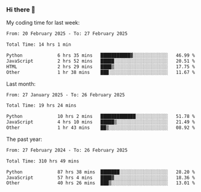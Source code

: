 ### Hi there 👋

My coding time for last week:

<!--START_SECTION:week-->

```txt
From: 20 February 2025 - To: 27 February 2025

Total Time: 14 hrs 1 min

Python             6 hrs 35 mins   ███████████▓░░░░░░░░░░░░░   46.99 %
JavaScript         2 hrs 52 mins   █████░░░░░░░░░░░░░░░░░░░░   20.51 %
HTML               2 hrs 29 mins   ████▒░░░░░░░░░░░░░░░░░░░░   17.75 %
Other              1 hr 38 mins    ███░░░░░░░░░░░░░░░░░░░░░░   11.67 %
```

<!--END_SECTION:week-->

Last month:

<!--START_SECTION:month-->

```txt
From: 27 January 2025 - To: 26 February 2025

Total Time: 19 hrs 24 mins

Python             10 hrs 2 mins   █████████████░░░░░░░░░░░░   51.78 %
JavaScript         4 hrs 10 mins   █████▒░░░░░░░░░░░░░░░░░░░   21.49 %
Other              1 hr 43 mins    ██▒░░░░░░░░░░░░░░░░░░░░░░   08.92 %
```

<!--END_SECTION:month-->

The past year:

<!--START_SECTION:year-->

```txt
From: 27 February 2024 - To: 26 February 2025

Total Time: 310 hrs 49 mins

Python             87 hrs 38 mins  ███████░░░░░░░░░░░░░░░░░░   28.20 %
JavaScript         57 hrs 4 mins   ████▓░░░░░░░░░░░░░░░░░░░░   18.36 %
Other              40 hrs 26 mins  ███▒░░░░░░░░░░░░░░░░░░░░░   13.01 %
```

<!--END_SECTION:year-->

